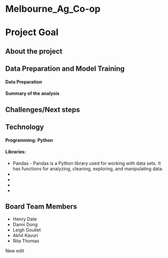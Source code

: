# Melbourne_Ag_Co-op

# Project Goal

## About the project


## Data Preparation and Model Training
#### Data Preparation


#### Summary of the analysis

## Challenges/Next steps

## Technology
#### Programming: Python 
#### Libraries:
* Pandas - Pandas is a Python library used for working with data sets. It has functions for analyzing, 
     cleaning, exploring, and manipulating data.
*
*
*
*
## Board Team Members
   *  Henry Date  
   *  Danni Dong
   *  Leigh Goullet
   *  Akhil Kavuri
   *  Rita Thomas

 
New edit 